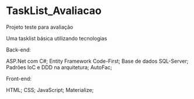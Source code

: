 # TaskList_Avaliacao
Projeto teste para avaliação

Uma tasklist básica utilizando tecnologias

Back-end:

  ASP.Net com C#;
  Entity Framework Code-First;
  Base de dados SQL-Server;
  Padrões IoC e DDD na arquitetura;
  AutoFac;
  
Front-end:

  HTML;
  CSS;
  JavaScript;
  Materialize;
